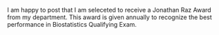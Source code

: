 I am happy to post that I am seleceted to receive a Jonathan Raz Award from my department. This award is given annually to recognize the best performance in Biostatistics Qualifying Exam.
